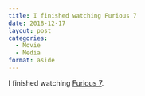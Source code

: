 ```yaml
---
title: I finished watching Furious 7
date: 2018-12-17
layout: post
categories:
  - Movie
  - Media
format: aside
---
```


I finished watching [Furious 7](https://m.imdb.com/title/tt2820852/?ref=m_nv_sr_1).